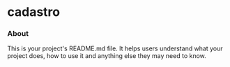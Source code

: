 cadastro
========

### About

This is your project's README.md file. It helps users understand what your
project does, how to use it and anything else they may need to know.